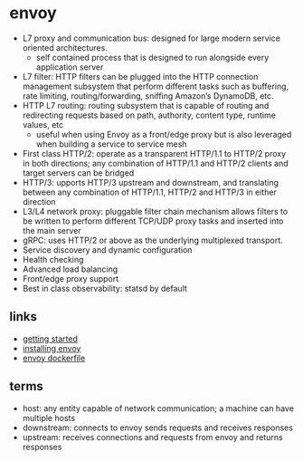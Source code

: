 # envoy

- L7 proxy and communication bus: designed for large modern service oriented architectures.
  - self contained process that is designed to run alongside every application server
- L7 filter: HTTP filters can be plugged into the HTTP connection management subsystem that perform different tasks such as buffering, rate limiting, routing/forwarding, sniffing Amazon’s DynamoDB, etc.
- HTTP L7 routing: routing subsystem that is capable of routing and redirecting requests based on path, authority, content type, runtime values, etc
  - useful when using Envoy as a front/edge proxy but is also leveraged when building a service to service mesh
- First class HTTP/2: operate as a transparent HTTP/1.1 to HTTP/2 proxy in both directions; any combination of HTTP/1.1 and HTTP/2 clients and target servers can be bridged
- HTTP/3: upports HTTP/3 upstream and downstream, and translating between any combination of HTTP/1.1, HTTP/2 and HTTP/3 in either direction
- L3/L4 network proxy: pluggable filter chain mechanism allows filters to be written to perform different TCP/UDP proxy tasks and inserted into the main server
- gRPC: uses HTTP/2 or above as the underlying multiplexed transport.
- Service discovery and dynamic configuration
- Health checking
- Advanced load balancing
- Front/edge proxy support
- Best in class observability: statsd by default

## links

- [getting started](https://www.envoyproxy.io/docs/envoy/latest/start/start)
- [installing envoy](https://www.envoyproxy.io/docs/envoy/latest/start/install)
- [envoy dockerfile](https://github.com/envoyproxy/envoy/blob/main/ci/Dockerfile-envoy)

## terms

- host: any entity capable of network communication; a machine can have multiple hosts
- downstream: connects to envoy sends requests and receives responses
- upstream: receives connections and requests from envoy and returns responses
